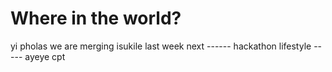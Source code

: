 # Where in the world?

yi pholas we are merging isukile 
last week next ------ hackathon lifestyle ----- ayeye cpt 